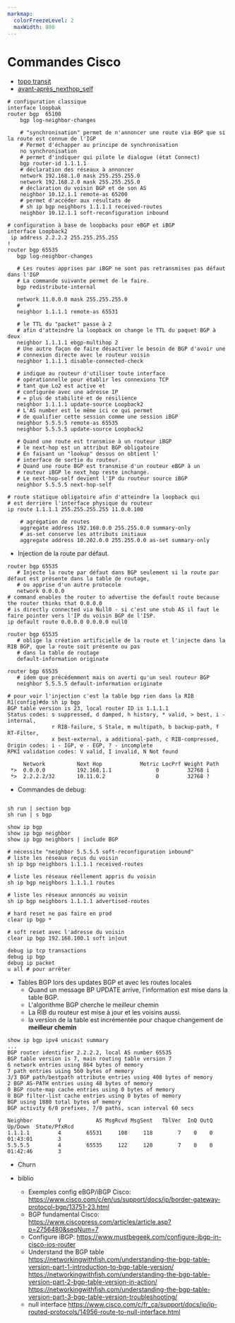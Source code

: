 ```yaml
---
markmap:
  colorFreezeLevel: 2
  maxWidth: 800
---
```


# Commandes Cisco

- [topo transit](topo-transit.png)
- [avant-après_nexthop_self](nexthop-self.png)
 


```ios
# configuration classique
interface loopbak
router bgp  65100
    bgp log-neighbor-changes
    
    # "synchronisation" permet de n'annoncer une route via BGP que si la route est connue de l'IGP
    # Permet d'échapper au principe de synchronisation
    no synchronisation
    # permet d'indiquer qui pilote le dialogue (état Connect)
    bgp router-id 1.1.1.1 
    # déclaration des réseaux à annoncer
    network 192.168.1.0 mask 255.255.255.0
    network 192.168.2.0 mask 255.255.255.0
    # déclaration du voisin BGP et de son AS
    neighbor 10.12.1.1 remote-as 65200
    # permet d'accéder aux résultats de 
    # sh ip bgp neighbors 1.1.1.1 received-routes
    neighbor 10.12.1.1 soft-reconfiguration inbound
```

```ios
# configuration à base de loopbacks pour eBGP et iBGP
interface Loopback2
 ip address 2.2.2.2 255.255.255.255
!
router bgp 65535
   bgp log-neighbor-changes

   # Les routes apprises par iBGP ne sont pas retransmises pas défaut dans l'IGP 
   # La commande suivante permet de le faire.  
   bgp redistribute-internal

   network 11.0.0.0 mask 255.255.255.0
   #
   neighbor 1.1.1.1 remote-as 65531

   # le TTL du "packet" passe à 2 
   # afin d'atteindre la loopback on change le TTL du paquet BGP à deux
   neighbor 1.1.1.1 ebgp-multihop 2
   # Une autre façon de faire désactiver le besoin de BGP d'avoir une 
   # connexion directe avec le routeur voisin 
   neighbor 1.1.1.1 disable-connected-check

   # indique au routeur d'utiliser toute interface
   # opérationnelle pour établir les connexions TCP 
   # tant que Lo2 est active et
   # configurée avec une adresse IP
   # = plus de stabilité et de résilience
   neighbor 1.1.1.1 update-source Loopback2
   # L'AS number est le même ici ce qui permet
   # de qualifier cette session comme une session iBGP
   neighbor 5.5.5.5 remote-as 65535
   neighbor 5.5.5.5 update-source Loopback2

   # Quand une route est transmise à un routeur iBGP
   # le next-hop est un attribut BGP obligatoire
   # En faisant un "lookup" dessus on obtient l'
   # interface de sortie du routeur.
   # Quand une route BGP est transmise d'un routeur eBGP à un
   # routeur iBGP le next_hop reste inchangé.
   # Le next-hop-self devient l'IP du routeur source iBGP 
   neighbor 5.5.5.5 next-hop-self

# route statique obligatoire afin d'atteindre la loopback qui
# est derrière l'interface physique du routeur
ip route 1.1.1.1 255.255.255.255 11.0.0.100
```

```ios
    # agrégation de routes
    aggregate address 192.168.0.0 255.255.0.0 summary-only 
    # as-set conserve les attributs initiaux 
    aggregate address 10.202.0.0 255.255.0.0 as-set summary-only 
```

- Injection de la route par défaut.
  
```ios
router bgp 65535
   # Injecte la route par défaut dans BGP seulement si la route par défaut est présente dans la table de routage, 
   # ou apprise d'un autre protocole
   network 0.0.0.0
# command enables the router to advertise the default route because the router thinks that 0.0.0.0
# is directly connected via Null0 - si c'est une stub AS il faut le faire pointer vers l'IP du voisin BGP de l'ISP.
ip default route 0.0.0.0 0.0.0.0 null0
```

```ios
router bgp 65535
   # oblige la création artificielle de la route et l'injecte dans la RIB BGP, que la route soit présente ou pas
   # dans la table de routage
   default-information originate
```
```ios
router bgp 65535
   # idem que précédemment mais on averti qu'un seul routeur BGP 
   neighbor 5.5.5.5 default-information originate
```

```ios
# pour voir l'injection c'est la table bgp rien dans la RIB
R1(config)#do sh ip bgp
BGP table version is 23, local router ID is 1.1.1.1
Status codes: s suppressed, d damped, h history, * valid, > best, i - internal, 
              r RIB-failure, S Stale, m multipath, b backup-path, f RT-Filter, 
              x best-external, a additional-path, c RIB-compressed, 
Origin codes: i - IGP, e - EGP, ? - incomplete
RPKI validation codes: V valid, I invalid, N Not found

     Network          Next Hop            Metric LocPrf Weight Path
 *>  0.0.0.0          192.168.1.1              0         32768 i
 *>  2.2.2.2/32       10.11.0.2                0         32768 ?
```

- Commandes de debug:
  
```ios

sh run | section bgp  
sh run | s bgp

show ip bgp
show ip bgp neighbor
show ip bgp neighbors | include BGP

# nécessite "neighbor 5.5.5.5 soft-reconfiguration inbound"
# liste les réseaux reçus du voisin
sh ip bgp neighbors 1.1.1.1 received-routes

# liste les réseaux réellement appris du voisin
sh ip bgp neighbors 1.1.1.1 routes

# liste les réseaux annoncés au voisin
sh ip bgp neighbors 1.1.1.1 advertised-routes

# hard reset ne pas faire en prod 
clear ip bgp *

# soft reset avec l'adresse du voisin
clear ip bgp 192.168.100.1 soft in|out

debug ip tcp transactions
debug ip bgp
debug ip packet
u all # pour arrêter
```

- Tables BGP
   lors des updates BGP et avec les routes locales
  - Quand un message BP UPDATE arrive, l'information est mise dans la table BGP.
  - L'algorithme BGP cherche le meilleur chemin
  - La RIB du routeur est mise à jour et les voisins aussi.
  - la version de la table est incrémentée pour chaque changement de **meilleur chemin**
  
```ios
show ip bgp ipv4 unicast summary 
...
BGP router identifier 2.2.2.2, local AS number 65535
BGP table version is 7, main routing table version 7
6 network entries using 864 bytes of memory
7 path entries using 560 bytes of memory
3/3 BGP path/bestpath attribute entries using 408 bytes of memory
2 BGP AS-PATH entries using 48 bytes of memory
0 BGP route-map cache entries using 0 bytes of memory
0 BGP filter-list cache entries using 0 bytes of memory
BGP using 1880 total bytes of memory
BGP activity 6/0 prefixes, 7/0 paths, scan interval 60 secs

Neighbor        V           AS MsgRcvd MsgSent   TblVer  InQ OutQ Up/Down  State/PfxRcd
1.1.1.1         4        65531     108     118        7    0    0 01:43:01        3
5.5.5.5         4        65535     122     120        7    0    0 01:42:46        3
```


- Churn

- biblio 
  - Exemples config eBGP/iBGP Cisco: 
    <https://www.cisco.com/c/en/us/support/docs/ip/border-gateway-protocol-bgp/13751-23.html>
  - BGP fundamental Cisco: 
    <https://www.ciscopress.com/articles/article.asp?p=2756480&seqNum=7>
  - Configure iBGP:
    <https://www.mustbegeek.com/configure-ibgp-in-cisco-ios-router>
  - Understand the BGP table
    <https://networkingwithfish.com/understanding-the-bgp-table-version-part-1-introduction-to-bgp-table-version/>
    <https://networkingwithfish.com/understanding-the-bgp-table-version-part-2-bgp-table-version-in-action/>
    <https://networkingwithfish.com/understanding-the-bgp-table-version-part-3-bgp-table-version-troubleshooting/>
  - null interface
    <https://www.cisco.com/c/fr_ca/support/docs/ip/ip-routed-protocols/14956-route-to-null-interface.html>